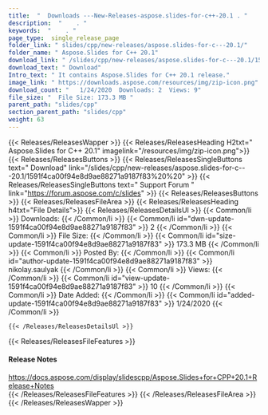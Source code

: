 ```yaml
---
title:  "  Downloads ---New-Releases-aspose.slides-for-c++-20.1 . " 
description:  "    . " 
keywords:  "    . " 
page_type:  single_release_page
folder_link: " slides/cpp/new-releases/aspose.slides-for-c---20.1/"
folder_name: " Aspose.Slides for C++ 20.1"
download_link: " /slides/cpp/new-releases/aspose.slides-for-c---20.1/1591f4ca00f94e8d9ae88271a9187f83"
download_text: " Download"
Intro_text: " It contains Aspose.Slides for C++ 20.1 release."
image_link: " https://downloads.aspose.com/resources/img/zip-icon.png"
download_count: "   1/24/2020  Downloads: 2  Views: 9"
file_size: "  File Size: 173.3 MB "
parent_path: "slides/cpp"
section_parent_path: "slides/cpp"
weight: 63 
---
```


{{< Releases/ReleasesWapper >}}
  {{< Releases/ReleasesHeading H2txt=" Aspose.Slides for C++ 20.1" imagelink="/resources/img/zip-icon.png">}}
  {{< Releases/ReleasesButtons >}}
    {{< Releases/ReleasesSingleButtons text=" Download" link="/slides/cpp/new-releases/aspose.slides-for-c---20.1/1591f4ca00f94e8d9ae88271a9187f83%20%20" >}}
    {{< Releases/ReleasesSingleButtons text=" Support Forum " link="https://forum.aspose.com/c/slides" >}}
  {{< Releases/ReleasesButtons >}}
  {{< Releases/ReleasesFileArea >}}
    {{< Releases/ReleasesHeading h4txt="File Details">}}
    {{< Releases/ReleasesDetailsUl >}}
            {{< Common/li  >}} Downloads: {{< /Common/li >}} 
      {{< Common/li id="dwn-update-1591f4ca00f94e8d9ae88271a9187f83" >}} 2 {{< /Common/li >}} 
      {{< Common/li  >}} File Size: {{< /Common/li >}} 
      {{< Common/li id="size-update-1591f4ca00f94e8d9ae88271a9187f83" >}} 173.3 MB {{< /Common/li >}} 
      {{< Common/li  >}} Posted By: {{< /Common/li >}} 
      {{< Common/li id="author-update-1591f4ca00f94e8d9ae88271a9187f83" >}} nikolay.saulyak {{< /Common/li >}} 
      {{< Common/li  >}} Views: {{< /Common/li >}} 
      {{< Common/li id="view-update-1591f4ca00f94e8d9ae88271a9187f83" >}} 10 {{< /Common/li >}} 
      {{< Common/li  >}} Date Added: {{< /Common/li >}} 
      {{< Common/li id="added-update-1591f4ca00f94e8d9ae88271a9187f83" >}} 1/24/2020 {{< /Common/li >}} 

    {{< /Releases/ReleasesDetailsUl >}}

  {{< Releases/ReleasesFileFeatures >}}
      <h4>Release Notes</h4><div><a href="https://docs.aspose.com/display/slidescpp/Aspose.Slides+for+CPP+20.1+Release+Notes">https://docs.aspose.com/display/slidescpp/Aspose.Slides+for+CPP+20.1+Release+Notes</a></div>
  {{< /Releases/ReleasesFileFeatures >}}
 {{< /Releases/ReleasesFileArea >}}
{{< /Releases/ReleasesWapper >}}



